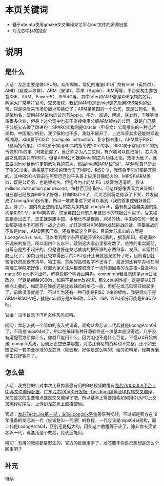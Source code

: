 # 本页关键词

- 基于ubuntu使用qmake交叉编译龙芯平台out文件的资源链接
- 对龙芯中科的抱怨

# 说明

## 是什么

人话：龙芯主要是做CPU的。众所周知，常见的电脑CPU厂商有Intel（英特尔）、AMD（超威半导体）、ARM（安谋）、苹果（Apple）、IBM等等，平台架构主要包含X86、ARM、PowerPC、SPARC等，其中Inter和AMD都是X86架构的芯片，两家大厂常年打官司、交叉授权，我记得AMD是比Intel更先启用X86架构的公司，只是说后来市场份额以形换位了；ARM是英国的一个公司，既是公司名，也是架构名，使用ARM架构的公司有Apple、华为、高通、博通、联发科、TI等等很多很多企业，但是上述公司中也有不直接使用公版ARM架构的公司，就是自己基于公版又去做了改进的；SPARC架构则是Oracle（甲骨文）公司推出的一种芯片架构，中国很少听到，我了解的也不多，我就不展开了。上述阵营其实还能继续追根溯源，X86属于CISC（complex instruction，复杂指令集），ARM属于RISC（精简指令集），CISC属于常用80%的指令做20%的事，RISC属于常用20%的指令做80%的事（可能记混了，反正称之为八二原则，有兴趣可以自己搜），芯片发展之处其实只有RISC，但是ARM公司嫌弃Intel的芯片功耗太高，效率太低了，就去要求Intel给他们定制低功耗的芯片，然后Intel和ARM说”滚“，ARM就自己研发了RISC出来，后来基于RISC的理念有了MIPS、RISC-V，我印象里它们都是开源的，其中RISC-V目前在阿里巴巴的平头哥上应用好像挺火的，MIPS和ARM类似，既是公司名，也是架构名，但迄今为止的MIPS（发音为迈浦斯，意味millions instruction per second，每秒百万条指令，但这样好像发音为米普斯）自己都已经放弃MIPS了好像，转向RISC-V了，而龙芯则将之继承了下来，并发展成了LoongArch指令集。所以一堆故事讲下来可以看到（我的叙事逻辑好像巨乱，算了），国内真正空前绝后的芯片架构是LoongArch，最有机会超越美国的架构是RISC-V，ARM架构嘛，这家英国公司前几年被日本的软银公司买了，后来被软银卖出去了，反正就是跟中国、本地化不是很熟，X86的话，中国的任何一家企业都是根本不可能有一战之力的，尤其是想对X86架构发起挑战的话，需要挑战的不仅是Intel、AMD两家厂商，还有微软这个巨头。目前龙芯拿出的方案是LoongArch+Linux，可以看到两个东西都是开源的起家的，据我所知，都是国外开源来的东西，所以国内什么水平，读到这大家心里都有数了，悲惨的事实面前，自尊心是抬不起头的。只是说好在龙芯成功的把开源的东西继承、发展、丰富并且商业化了，国内目前比较拿得出手的CPU设计比赛就是龙芯杯了吧，目前看到比较活跃的高校有清华、哈工深，其余的高校名字不记得了，最近的比赛举办地在河南理工学院吧好像，欢迎大家关注从根源脱离了一切外国因素的龙芯捏~最近华为mate 60 pro不才出吗，解释说那个叫泰山架构，emmmmm我推测还是arm公版改的，毕竟是麒麟9000s，如果不是arm改的话，那么cpu的性能一定是要从0开始向上叠的，如同现在性能还是比较辣鸡的龙芯一般，但好在龙芯已经开始起步了，前路漫漫就是了。不过华为还有一种可能是RISC-V来的架构，我更倾向于是ARM+RISC-V吧，就是cpu部分是ARM改，DSP、ISP、NPU部分可能是RISC-V吧。

官话：见本目录下PDF文件夹内资料。

唠叨：龙芯派就一个简单的嵌入式设备，架构从龙芯派二代起就是LoongArch64了，不再是mips64el了，所以在编译各种开源软件这一块基本是没得选，几乎没有适配官方给你什么，你就只能用什么，因为咱也不是什么巨佬，不懂从0开始构建Loongnix系统，目前还没空去学那些，龙芯比赛给的资料也不完整，还不如去随便买一套商业标准的龙芯派（星云板，好像是这么叫的）给的资料足，经典折磨学生讨好客户了。

## 怎么做

人话：我找到的针对本次比赛内容最有用的B站视频教程有[龙芯2k1000LA平台：Qt与文件编译配置](https://www.bilibili.com/video/BV1Ge4y197gk/?spm_id_from=333.999.0.0&vd_source=eb5f24bfe098bea8c8c9297b89e1bd81)、[广东龙芯2K500开发板--buildroot编译及Qt程序交叉编译](https://www.bilibili.com/video/BV1it4y1u7Ae/?spm_id_from=333.999.0.0&vd_source=eb5f24bfe098bea8c8c9297b89e1bd81)，龙芯这次的主要难点就是交叉编译了吧，所以基本上需要搜索如何用Qt从PC上交叉编译程序后，上传到龙芯派上直接使用。

官话：[龙芯TechLive第一期：安装Loongnix系统](https://www.bilibili.com/video/BV1c4411A7rJ/?spm_id_from=333.999.0.0&vd_source=eb5f24bfe098bea8c8c9297b89e1bd81)等系列视频，不过都是官方在19年准备的龙芯派一代（应该是叫一代吧）的教程，一代应该是mips64el架构，而二代是LoongArch64，区别还是挺大的，因此这个教程等于废了，除非你去买龙芯派一代，再套用这个教程，应该还能用。

唠叨：有用的教程都是野生的，官方的反而用不了，龙芯要不你自己想想是怎么个回事吧？

## 补充

待续

